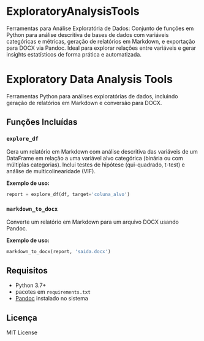 # ExploratoryAnalysisTools
Ferramentas para Análise Exploratória de Dados: Conjunto de funções em Python para análise descritiva de bases de dados com variáveis categóricas e métricas, geração de relatórios em Markdown, e exportação para DOCX via Pandoc. Ideal para explorar relações entre variáveis e gerar insights estatísticos de forma prática e automatizada.

# Exploratory Data Analysis Tools

Ferramentas Python para análises exploratórias de dados, incluindo geração de relatórios em Markdown e conversão para DOCX.

## Funções Incluídas

### `explore_df`
Gera um relatório em Markdown com análise descritiva das variáveis de um DataFrame em relação a uma variável alvo categórica (binária ou com múltiplas categorias). Inclui testes de hipótese (qui-quadrado, t-test) e análise de multicolinearidade (VIF).

**Exemplo de uso:**
```python
report = explore_df(df, target='coluna_alvo')
```

### `markdown_to_docx`
Converte um relatório em Markdown para um arquivo DOCX usando Pandoc.

**Exemplo de uso:**
```python
markdown_to_docx(report, 'saida.docx')
```

## Requisitos

- Python 3.7+
- pacotes em `requirements.txt`
- [Pandoc](https://pandoc.org) instalado no sistema

## Licença

MIT License

